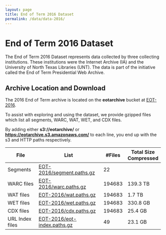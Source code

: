 ```yaml
---
layout: page
title: End of Term 2016 Dataset
permalink: /data/data-2016/
---
```


# End of Term 2016 Dataset

The End of Term 2016 Dataset represents data collected by three collecting institutions. These institutions were the Internet Archive (IA) and the University of North Texas Libraries (UNT). The data is part of the initiative called the End of Term Presidential Web Archive.  

## Archive Location and Download

The 2016 End of Term archive is located on the **eotarchive** bucket at [EOT-2016](https://eotarchive.s3.amazonaws.com/crawl-data/EOT-2016/index.html).

To assist with exploring and using the dataset, we provide gzipped files which list all segments, WARC, WAT, WET, and CDX files.

By adding either **s3://eotarchive/** or **https://eotarchive.s3.amazonaws.com/** to each line, you end up with the s3 and HTTP paths respectively.

|       File      | List	                                                                                                      | #Files  | Total Size <br/> Compressed |
|-----------------|-------------------------------------------------------------------------------------------------------------|---------|----------------------------------|
| Segments        | [EOT-2016/segment.paths.gz](https://eotarchive.s3.amazonaws.com/crawl-data/EOT-2016/segment.paths.gz)       | 22      |                                  |
| WARC files      | [EOT-2016/warc.paths.gz](https://eotarchive.s3.amazonaws.com/crawl-data/EOT-2016/warc.paths.gz)             | 194683  |  139.3 TB                             |
| WAT files       | [EOT-2016/wat.paths.gz](https://eotarchive.s3.amazonaws.com/crawl-data/EOT-2016/wat.paths.gz)               | 194683  |  1.7 TB                             |
| WET files       | [EOT-2016/wet.paths.gz](https://eotarchive.s3.amazonaws.com/crawl-data/EOT-2016/wet.paths.gz)               | 194683  |  330.8 GB                             |
| CDX files       | [EOT-2016/cdx.paths.gz](https://eotarchive.s3.amazonaws.com/crawl-data/EOT-2016/cdx.paths.gz)               | 194683  |  25.4 GB                            |
| URL Index files | [EOT-2016/eot-index.paths.gz](https://eotarchive.s3.amazonaws.com/crawl-data/EOT-2016/eot-index.paths.gz)   | 49      |  23.1 GB                                |
